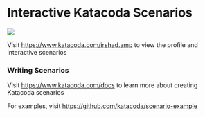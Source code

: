 # Interactive Katacoda Scenarios

[![](http://shields.katacoda.com/katacoda/irshad.amp/count.svg)](https://www.katacoda.com/irshad.amp "Get your profile on Katacoda.com")

Visit https://www.katacoda.com/irshad.amp to view the profile and interactive scenarios

### Writing Scenarios
Visit https://www.katacoda.com/docs to learn more about creating Katacoda scenarios

For examples, visit https://github.com/katacoda/scenario-example
